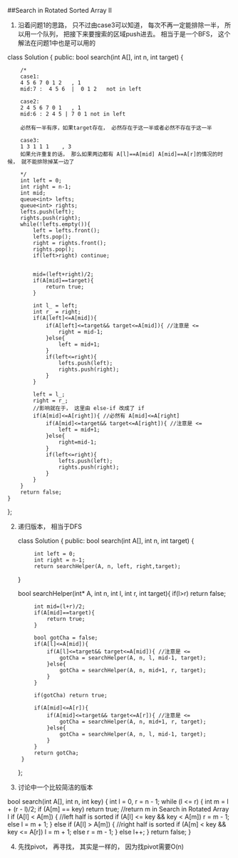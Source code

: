 ##Search in Rotated Sorted Array II



1. 沿着问题1的思路， 只不过由case3可以知道， 每次不再一定能排除一半， 所以用一个队列， 把接下来要搜索的区域push进去。 相当于是一个BFS，  这个解法在问题1中也是可以用的

class Solution {
public:
    bool search(int A[], int n, int target) {
        
        /*
        case1:
        4 5 6 7 0 1 2   , 1
        mid:7 :  4 5 6  |  0 1 2   not in left
        
        case2:
        2 4 5 6 7 0 1   , 1
        mid:6 : 2 4 5 | 7 0 1 not in left
        
        必然有一半有序，如果target存在， 必然存在于这一半或者必然不存在于这一半
        
        case3:
        1 3 1 1 1    , 3
        如果允许重复的话， 那么如果两边都有 A[l]==A[mid] A[mid]==A[r]的情况的时候， 就不能排除掉某一边了
        
        */
        int left = 0;
        int right = n-1;
        int mid;
        queue<int> lefts;
        queue<int> rights;
        lefts.push(left);
        rights.push(right);
        while(!lefts.empty()){
            left = lefts.front();
            lefts.pop();
            right = rights.front();
            rights.pop();
            if(left>right) continue;
            
            
            mid=(left+right)/2;
            if(A[mid]==target){
                return true;
            }
            
            int l_ = left;
            int r_ = right;
            if(A[left]<=A[mid]){
                if(A[left]<=target&& target<=A[mid]){ //注意是 <=
                    right = mid-1;
                }else{
                    left = mid+1;
                }
                if(left<=right){
                    lefts.push(left);
                    rights.push(right);
                }
            }
            
            left = l_;
            right = r_;
            //影响就在于， 这里由 else-if 改成了 if
            if(A[mid]<=A[right]){ //必然有 A[mid]<=A[right]
                if(A[mid]<=target&& target<=A[right]){ //注意是 <=
                    left = mid+1;
                }else{
                    right=mid-1;
                }
                if(left<=right){
                    lefts.push(left);
                    rights.push(right);
                }
            }
        }
        return false;
    }
};


2. 递归版本， 相当于DFS

    class Solution {
    public:
        bool search(int A[], int n, int target) {
            
            int left = 0;
            int right = n-1;
            return searchHelper(A, n, left, right,target);
    }
            
            
    bool searchHelper(int* A, int n, int l, int r, int target){
            if(l>r) return false;
            
            int mid=(l+r)/2;
            if(A[mid]==target){
                return true;
            }

            bool gotCha = false;
            if(A[l]<=A[mid]){
                if(A[l]<=target&& target<=A[mid]){ //注意是 <=
                    gotCha = searchHelper(A, n, l, mid-1, target);
                }else{
                    gotCha = searchHelper(A, n, mid+1, r, target);
                }
            }
            
            if(gotCha) return true;
            
            if(A[mid]<=A[r]){
                if(A[mid]<=target&& target<=A[r]){ //注意是 <=
                    gotCha = searchHelper(A, n, mid+1, r, target);
                }else{
                    gotCha = searchHelper(A, n, l, mid-1, target);
                }
            }
            return gotCha;
        }
    };

3. 讨论中一个比较简洁的版本

bool search(int A[], int n, int key) {
    int l = 0, r = n - 1;
    while (l <= r) {
        int m = l + (r - l)/2;
        if (A[m] == key) return true; //return m in Search in Rotated Array I
        if (A[l] < A[m]) { //left half is sorted
            if (A[l] <= key && key < A[m])
                r = m - 1;
            else
                l = m + 1;
        } else if (A[l] > A[m]) { //right half is sorted
            if (A[m] < key && key <= A[r])
                l = m + 1;
            else
                r = m - 1;
        } else l++;
    }
    return false;
}


4. 先找pivot， 再寻找， 其实是一样的， 因为找pivot需要O(n)